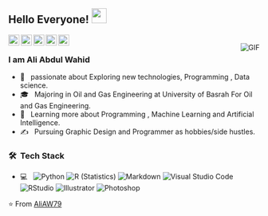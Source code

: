 ## Hello Everyone! <img src="https://raw.githubusercontent.com/AliAW79/AliAW79/master/gifs/Hi.gif" width="30px"></h2>

<a href="https://(https://twitter.com/AliAW1G)">
  <img align="left" alt="Ajay's Twitter" width="22px" src="https://cdn.jsdelivr.net/npm/simple-icons@v3/icons/twitter.svg" />
</a>
<a href="(https://www.linkedin.com/in/ali-abdul-wahid/)/">
  <img align="left" alt="Ajay's Linkdein" width="22px" src="https://cdn.jsdelivr.net/npm/simple-icons@v3/icons/linkedin.svg" />
</a>
<a href="(https://github.com/AliAW79)">
  <img align="left" alt="Ajay's Github" width="22px" src="https://cdn.jsdelivr.net/npm/simple-icons@v3/icons/github.svg" />
</a>
<a href="https://t.me/AliAbdulWahid">
  <img align="left" alt="Ajay's Telegram" width="22px" src="https://cdn.jsdelivr.net/npm/simple-icons@v3/icons/telegram.svg" />
</a>
<a href="https://www.hackerrank.com/">
  <img align="left" alt="Ajay's Hackerrank" width="22px" src="https://cdn.jsdelivr.net/npm/simple-icons@v3/icons/hackerrank.svg" />
</a>

<br />
<img align="right" alt="GIF" src="https://github.com/AliAW79/AliAW79/blob/master/rick.gif" />

### I am Ali Abdul Wahid
- 🤔 &nbsp; passionate about Exploring new technologies, Programming , Data science.
- 🎓 &nbsp; Majoring in Oil and Gas Engineering at University of Basrah For Oil and Gas Engineering.
- 🌱 &nbsp; Learning more about Programming , Machine Learning and Artificial Intelligence.
- ✍️ &nbsp; Pursuing Graphic Design and Programmer as hobbies/side hustles.

<h3> 🛠 &nbsp;Tech Stack</h3>

- 💻 &nbsp;
  ![Python](https://img.shields.io/badge/-Python-333333?style=flat&logo=python)
  ![R (Statistics)](https://img.shields.io/badge/-R-333333?style=flat&logo=R&logoColor=276DC3)
  ![Markdown](https://img.shields.io/badge/-Markdown-333333?style=flat&logo=markdown)
  ![Visual Studio Code](https://img.shields.io/badge/-Visual%20Studio%20Code-333333?style=flat&logo=visual-studio-code&logoColor=007ACC)
  ![RStudio](https://img.shields.io/badge/-RStudio-333333?style=flat&logo=rstudio)
  ![Illustrator](https://img.shields.io/badge/-Illustrator-333333?style=flat&logo=adobe-illustrator)
  ![Photoshop](https://img.shields.io/badge/-Photoshop-333333?style=flat&logo=adobe-photoshop)

⭐️ From [AliAW79](https://github.com/AliAW79)
